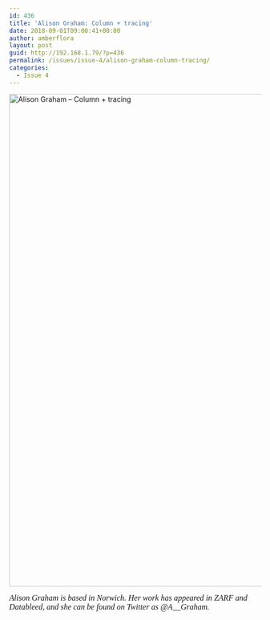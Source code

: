 ```yaml
---
id: 436
title: 'Alison Graham: Column + tracing'
date: 2018-09-01T09:00:41+00:00
author: amberflora
layout: post
guid: http://192.168.1.79/?p=436
permalink: /issues/issue-4/alison-graham-column-tracing/
categories:
  - Issue 4
---
```

<img loading="lazy" class="alignnone wp-image-437" src="http://amberflora.com/wp-content/uploads/2018/08/amberflora-submission.jpg" alt="Alison Graham – Column + tracing" width="800" height="984" srcset="https://www.amberflora.com/wp-content/uploads/2018/08/amberflora-submission.jpg 1184w, https://www.amberflora.com/wp-content/uploads/2018/08/amberflora-submission-244x300.jpg 244w, https://www.amberflora.com/wp-content/uploads/2018/08/amberflora-submission-768x944.jpg 768w, https://www.amberflora.com/wp-content/uploads/2018/08/amberflora-submission-833x1024.jpg 833w" sizes="(max-width: 800px) 100vw, 800px" />

<span style="font-family: georgia, palatino, serif; font-size: 12pt;"><em>Alison Graham is based in Norwich. Her work has appeared in ZARF and Datableed, and she can be found on Twitter as @A__Graham.</em></span>